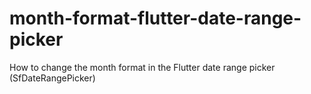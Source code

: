 # month-format-flutter-date-range-picker
How to change the month format in the Flutter date range picker (SfDateRangePicker)
